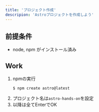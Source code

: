 ```yaml
---
title: 'プロジェクト作成'
descripion: 'Astroプロジェクトを作成しよう'
---
```


## 前提条件

- node, npm がインストール済み

## Work

1. npmの実行
    ```
    $ npm create astro@latest
    ```
1. プロジェクト名は`astro-hands-on`を設定
1. 以降は全てEnterでOK
